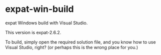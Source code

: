 # expat-win-build

expat Windows build with Visual Studio.

This version is expat-2.6.2.

To build, simply open the required solution file, and
you know how to use Visual Studio, right?
(or perhaps this is the wrong place for you.)
